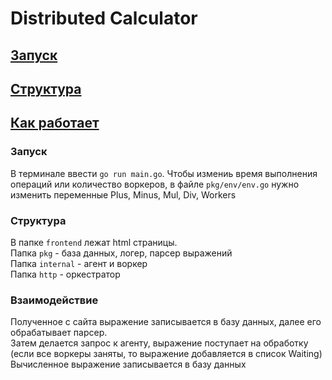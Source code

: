 # Distributed Calculator

## [Запуск](#Запуск)
## [Структура](#Структура)
## [Как работает](#Взаимодействие)

### Запуск
В терминале ввести `go run main.go`.
Чтобы измениь время выполнения операций или количество воркеров, в файле `pkg/env/env.go` нужно изменить переменные Plus, Minus, Mul, Div, Workers

### Cтруктура
В папке `frontend` лежат html страницы.\
Папка `pkg` - база данных, логер, парсер выражений\
Папка `internal` - агент и воркер\
Папка `http` - оркестратор

### Взаимодействие
Полученное с сайта выражение записывается в базу данных, далее его обрабатывает парсер.\
Затем делается запрос к агенту, выражение поступает на обработку (если все воркеры заняты, то выражение добавляется в список Waiting)\
Вычисленное выражение записывается в базу данных
